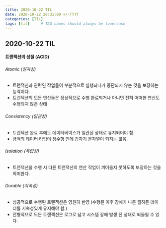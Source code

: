 ```yaml
---
title: 2020-10-22 TIL
date: 2020-10-22 20:31:00 +/-TTTT
categories: [TIL]
tags: [til]     # TAG names should always be lowercase
---
```

 
## 2020-10-22 TIL 

#### 트랜잭션의 성질 (ACID)

###### Atomic (원자성) 
- 트랜잭션과 관련된 작업들이 부분적으로 실행되다가 중단되지 않는 것을 보장하는 능력이다.
- 트랜잭션의 모든 연산들은 정상적으로 수행 완료되거나 아니면 전혀 어떠한 연산도 수행되지 않은 상태

###### Consistency (일관성)
- 트랜잭션 완료 후에도 데이터베이스가 일관된 상태로 유지되어야 함.
- 금액의 데이터 타입이 정수형 인데 갑자기 문자열이 되지는 않음.

###### Isolation (독립성) 
- 트랜잭션을 수행 시 다른 트랜잭션의 연산 작업이 끼어들지 못하도록 보장하는 것을 의미한다. 

###### Durable (지속성) 
- 성공적으로 수행된 트랜잭션은 영원히 반영 (수행된 이후 장애가 나든 뭘하든 데이터를 지속성있게 유지해야 함.)
- 전형적으로 모든 트랜잭션은 로그로 남고 시스템 장애 발생 전 상태로 되돌릴 수 있다.

